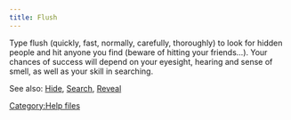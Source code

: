 ```yaml
---
title: Flush
---
```


Type flush <effort> (quickly, fast, normally, carefully, thoroughly) to
look for hidden people and hit anyone you find (beware of hitting your
friends...). Your chances of success will depend on your eyesight,
hearing and sense of smell, as well as your skill in searching.

See also: [Hide](Hide "wikilink"), [Search](Search "wikilink"),
[Reveal](Reveal "wikilink")

[Category:Help files](Category:Help_files "wikilink")